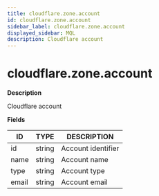 ```yaml
---
title: cloudflare.zone.account
id: cloudflare.zone.account
sidebar_label: cloudflare.zone.account
displayed_sidebar: MQL
description: Cloudflare account
---
```


# cloudflare.zone.account

**Description**

Cloudflare account

**Fields**

| ID    | TYPE   | DESCRIPTION        |
| ----- | ------ | ------------------ |
| id    | string | Account identifier |
| name  | string | Account name       |
| type  | string | Account type       |
| email | string | Account email      |
